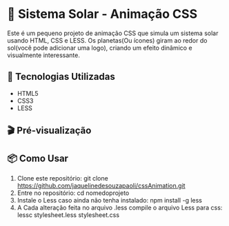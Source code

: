 # 🌌 Sistema Solar - Animação CSS  

Este é um pequeno projeto de animação CSS que simula um sistema solar usando HTML, CSS e LESS. Os planetas(Ou ícones) giram ao redor do sol(você pode adicionar uma logo), criando um efeito dinâmico e visualmente interessante.  

## 🚀 Tecnologias Utilizadas  
- HTML5  
- CSS3  
- LESS  

## 🎬 Pré-visualização  


## 📦 Como Usar  

1. Clone este repositório: git clone https://github.com/jaquelinedesouzapaoli/cssAnimation.git  
2. Entre no repositório: cd nomedoprojeto
3. Instale o Less caso ainda não tenha instalado: npm install -g less
4. A Cada alteração feita no arquivo .less compile o arquivo Less para css: lessc stylesheet.less stylesheet.css
